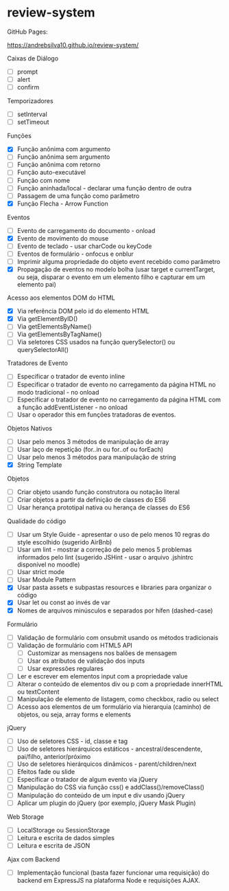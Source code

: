 # review-system

GitHub Pages: 

https://andrebsilva10.github.io/review-system/


Caixas de Diálogo

- [ ] prompt
- [ ] alert
- [ ] confirm

Temporizadores

- [ ] setInterval
- [ ] setTimeout

Funções

- [x] Função anônima com argumento
- [ ] Função anônima sem argumento
- [ ] Função anônima com retorno
- [ ] Função auto-executável
- [ ] Função com nome
- [ ] Função aninhada/local - declarar uma função dentro de outra
- [ ] Passagem de uma função como parâmetro
- [x] Função Flecha - Arrow Function

Eventos

- [ ] Evento de carregamento do documento - onload
- [x] Evento de movimento do mouse
- [ ] Evento de teclado - usar charCode ou keyCode
- [ ] Eventos de formulário - onfocus e onblur
- [ ] Imprimir alguma propriedade do objeto event recebido como parâmetro
- [x] Propagação de eventos no modelo bolha (usar target e currentTarget, ou seja, disparar o evento em um elemento filho e capturar em um elemento pai) 

Acesso aos elementos DOM do HTML

- [x] Via referência DOM pelo id do elemento HTML
- [x] Via getElementByID()
- [ ] Via getElementsByName()
- [ ] Via getElementsByTagName()
- [ ] Via seletores CSS usados na função querySelector() ou querySelectorAll()

Tratadores de Evento

- [ ] Especificar o tratador de evento inline
- [ ] Especificar o tratador de evento no carregamento da página HTML no modo tradicional - no onload
- [ ] Especificar o tratador de evento no carregamento da página HTML com a função addEventListener - no onload
- [ ] Usar o operador this em funções tratadoras de eventos.

Objetos Nativos

- [ ] Usar pelo menos 3 métodos de manipulação de array
- [ ] Usar laço de repetição (for..in ou for..of ou forEach)
- [ ] Usar pelo menos 3 métodos para manipulação de string
- [x] String Template

Objetos

- [ ] Criar objeto usando função construtora ou notação literal
- [ ] Criar objetos a partir da definição de classes do ES6
- [ ] Usar herança prototipal nativa ou herança de classes do ES6

Qualidade do código

- [ ] Usar um Style Guide - apresentar o uso de pelo menos 10 regras do style escolhido (sugerido AirBnb)
- [ ] Usar um lint - mostrar a correção de pelo menos 5 problemas informados pelo lint (sugerido JSHint - usar o arquivo .jshintrc disponível no moodle)
- [ ] Usar strict mode
- [ ] Usar Module Pattern
- [x] Usar pasta assets e subpastas resources e libraries para organizar o código
- [x] Usar let ou const ao invés de var
- [x] Nomes de arquivos minúsculos e separados por hífen (dashed-case)

Formulário

- [ ] Validação de formulário com onsubmit usando os métodos tradicionais
- [ ] Validação de formulário com HTML5 API
  - [ ] Customizar as mensagens nos balões de mensagem
  - [ ] Usar os atributos de validação dos inputs
  - [ ] Usar expressões regulares
- [ ] Ler e escrever em elementos input com a propriedade value
- [ ] Alterar o conteúdo de elementos div ou p com a propriedade innerHTML ou textContent
- [ ] Manipulação de elemento de listagem, como checkbox, radio ou select
- [ ] Acesso aos elementos de um formulário via hierarquia (caminho) de objetos, ou seja, array forms e elements

jQuery

- [ ] Uso de seletores CSS - id, classe e tag
- [ ] Uso de seletores hierárquicos estáticos - ancestral/descendente, pai/filho, anterior/próximo
- [ ] Uso de seletores hierárquicos dinâmicos - parent/children/next
- [ ] Efeitos fade ou slide
- [ ] Especificar o tratador de algum evento via jQuery
- [ ] Manipulação do CSS via função css() e addClass()/removeClass()
- [ ] Manipulação do conteúdo de um input e div usando jQuery
- [ ] Aplicar um plugin do jQuery (por exemplo, jQuery Mask Plugin)

Web Storage

- [ ] LocalStorage ou SessionStorage
- [ ] Leitura e escrita de dados simples
- [ ] Leitura e escrita de JSON

Ajax com Backend
- [ ] Implementação funcional (basta fazer funcionar uma requisição) do backend em ExpressJS na plataforma Node e requisições AJAX.

